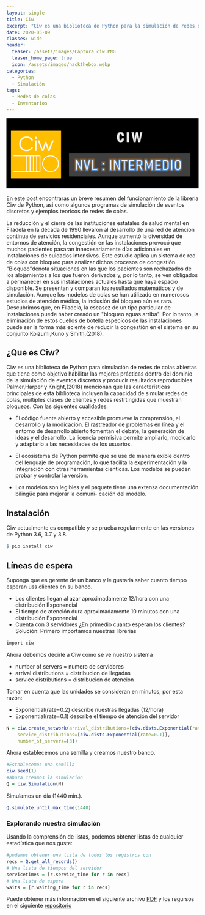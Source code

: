 ```yaml
---
layout: single
title: Ciw
excerpt: "Ciw es una biblioteca de Python para la simulación de redes de colas abiertas que tiene como objetivo habilitar las mejores prácticas dentro del dominio de la simulación de eventos discretos y producir rerultados reproducibles."
date: 2020-05-09
classes: wide
header:
  teaser: /assets/images/Captura_ciw.PNG
  teaser_home_page: true
  icon: /assets/images/hackthebox.webp
categories:
  - Python
  - Simulación
tags:
  - Redes de colas
  - Inventarios
---
```


![](/assets/images/Captura_ciw.PNG)

En este post encontraras un breve resumen del funcionamiento de la libreria Ciw de Python, asi como
algunos programas de simulación de eventos discretos y ejemplos teoricos de redes de colas.

La reducción y el cierre de las instituciones estatales de salud mental en Filadela en la década de 1990
llevaron al desarrollo de una red de atención continua de servicios residenciales. Aunque aumentó la diversidad de entornos de atención, la congestión en las instalaciones provocó que muchos pacientes pasaran innecesariamente días adicionales en instalaciones de cuidados intensivos. Este estudio aplica un sistema de red de colas con bloqueo para analizar dichos procesos de congestión. "Bloqueo"denota situaciones en las que los pacientes son rechazados de los alojamientos a los que fueron derivados y, por lo tanto, se ven obligados a permanecer en sus instalaciones actuales hasta que haya espacio disponible. Se presentan y comparan los resultados matemáticos y de simulación. Aunque los modelos de colas se han utilizado en numerosos estudios de atención médica, la inclusión del bloqueo aún es rara. Descubrimos que, en Filadela, la escasez de un tipo particular de instalaciones puede haber creado un "bloqueo aguas arriba". Por lo tanto, la eliminación de estos cuellos de botella especícos de las instalaciones puede ser la forma más eciente de reducir la congestión en el sistema en su conjunto Koizumi,Kuno y Smith,(2018).

## ¿Que es Ciw?
Ciw es una biblioteca de Python para simulación de redes de colas abiertas que tiene como objetivo habilitar las mejores prácticas dentro del dominio de la simulación de eventos discretos y producir resultados reproducibles
Palmer,Harper y Knight,(2018) mencionan que las características principales de esta biblioteca incluyen la
capacidad de simular redes de colas, múltiples clases de clientes y redes restrtingidas que muestran bloqueos.
Con las siguentes cualidades:

* El código fuente abierto y accesible promueve la comprensión, el desarrollo y la modicación. El rastreador
de problemas en línea y el entorno de desarrollo abierto fomentan el debate, la generación de ideas y
el desarrollo. La licencia permisiva permite ampliarlo, modicarlo y adaptarlo a las necesidades de los
usuarios.

* El ecosistema de Python permite que se use de manera exible dentro del lenguaje de programación, lo
que facilita la experimentación y la integración con otras herramientas cientícas. Los modelos se pueden
probar y controlar la versión.

* Los modelos son legibles y el paquete tiene una extensa documentación bilingüe para mejorar la comuni-
cación del modelo.

## Instalación 
Ciw actualmente es compatible y se prueba regularmente en las versiones de Python 3.6, 3.7 y 3.8.

```R
$ pip install ciw
```

## Líneas de espera
Suponga que es gerente de un banco y le gustaria saber cuanto tiempo esperan uss clientes en su banco.
* Los clientes llegan al azar aproximadamente 12/hora con una distribución Exponencial
* El tiempo de atención dura aproximadamente 10 minutos con una distribución Exponencial
* Cuenta con 3 servidores
¿En primedio cuanto esperan los clientes?
Solución:
Primero importamos nuestras librerias
```R
import ciw
```
Ahora debemos decirle a Ciw como se ve nuestro sistema
* number of servers = numero de servidores
* arrival distributions = distribucion de llegadas
* service distributions = distribucion de atencion

Tomar en cuenta que las unidades se consideran en minutos, por esta razón:
* Exponential(rate=0.2) describe nuestras llegadas (12/hora)
* Exponential(rate=0.1) describe el tiempo de atención del servidor
```R
N = ciw.create_network(arrival_distributions=[ciw.dists.Exponential(rate=0.2)],
	service_distributions=[ciw.dists.Exponential(rate=0.1)],
	number_of_servers=[3])
```

Ahora establecemos una semilla y creamos nuestro banco.
```R
#Establecemos una semilla 
ciw.seed(1)
#ahora creamos la simulacion
Q = ciw.Simulation(N)
```
Simulamos un día (1440 min.).
```R
Q.simulate_until_max_time(1440)
```
### Explorando nuestra simulación
Usando la comprensión de listas, podemos obtener listas de cualquier estadística que nos guste:
```R
#podemos obtener una lista de todos los registros con 
recs = Q.get_all_records()
# Una lista de tiempos del servidor
servicetimes = [r.service_time for r in recs]
# Una lista de espera
waits = [r.waiting_time for r in recs]
```
Puede obtener más información en el siguiente archivo [PDF](https://drive.google.com/file/d/1w9887JvFKDoik8pYWmqQjP0H-_FlJ6tP/view) y los regursos en el siguiente [repositorio](https://github.com/OsvaldoYa22/Ciw/tree/main)
